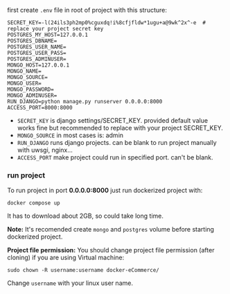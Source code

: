 first create `.env` file in root of project with this structure:
```
SECRET_KEY=-l(24ils3ph2mp0%cguxdq!i%8cfjfldw*1ugu+a@9wk^2x^-e  # replace your project secret key
POSTGRES_MY_HOST=127.0.0.1
POSTGRES_DBNAME=
POSTGRES_USER_NAME=
POSTGRES_USER_PASS=
POSTGRES_ADMINUSER=
MONGO_HOST=127.0.0.1
MONGO_NAME=
MONGO_SOURCE=
MONGO_USER=
MONGO_PASSWORD=
MONGO_ADMINUSER=
RUN_DJANGO=python manage.py runserver 0.0.0.0:8000
ACCESS_PORT=8000:8000
```

- `SECRET_KEY` is django settings/SECRET_KEY. provided default value works fine but recommended to replace with your project SECRET_KEY. 
- `MONGO_SOURCE` in most cases is: admin
- `RUN_DJANGO` runs django projects. can be blank to run project manually with uwsgi, nginx...
- `ACCESS_PORT` make project could run in specified port. can't be blank.  


### run project
To run project in port **0.0.0.0:8000** just run dockerized project with:
```
docker compose up
```

It has to download about 2GB, so could take long time.

**Note:** It's recomended create `mongo` and `postgres` volume before starting dockerized project.

**Project file permission:** You should change project file permission (after cloning) if you are using Virtual machine:
```
sudo chown -R username:username docker-eCommerce/
```

Change `username` with your linux user name.
